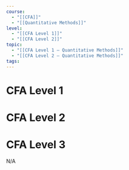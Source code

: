 ```yaml
---
course:
  - "[[CFA]]"
  - "[[Quantitative Methods]]"
level:
  - "[[CFA Level 1]]"
  - "[[CFA Level 2]]"
topic:
  - "[[CFA Level 1 — Quantitative Methods]]"
  - "[[CFA Level 2 — Quantitative Methods]]"
tags:
---
```

# CFA Level 1


# CFA Level 2

# CFA Level 3

N/A
